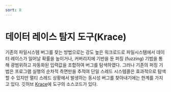 ```yaml
---
sort: 8
---
```


# 데이터 레이스 탐지 도구(Krace)

기존의 파일시스템 버그를 찾는 방법으로는 강도 높은 워크로드로 파일시스템에서 데이터 레이스가 일어날 확률을 높이거나, 커버리지에 기반을 둔 퍼징 (fuzzing) 기법을 통해 광범위하고 자동화된 입력값을 조합하여 버그를 탐색하였다. 그러나 기존의 퍼징 기법은 프로그램 실행의 순차적 측면만을 추적여 단일 스레드 시스템콜은 효과적으로 탐색할 수 있지만 멀티 스레드 상황에서 발생하는 동시성 버그를 찾아내기에는 한계를 가지고 있다. 깃허브 [Krace](https://github.com/oslab-swrc/krace)에 도구의 소스코드가 있다.
